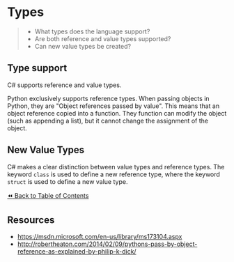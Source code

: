 # Types
>- What types does the language support?
>- Are both reference and value types supported?
>- Can new value types be created?

## Type support
C# supports reference and value types.

Python exclusively supports reference types. When passing objects in Python, they are "Object references passed by value". This means that an object reference copied into a function. They function can modify the object (such as appending a list), but it cannot change the assignment of the object.

## New Value Types
C# makes a clear distinction between value types and reference types. The keyword `class` is used to define a new reference type, where the keyword `struct` is used to define a new value type.

[:rewind: Back to Table of Contents](../README.md) <!-- BackToC -->

## Resources
- https://msdn.microsoft.com/en-us/library/ms173104.aspx
- http://robertheaton.com/2014/02/09/pythons-pass-by-object-reference-as-explained-by-philip-k-dick/
